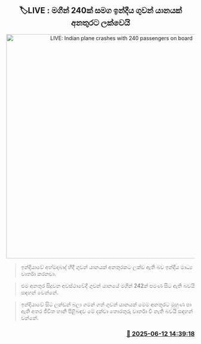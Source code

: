 <p align='center'><b><h2 align='center' title='LIVE: Indian plane crashes with 240 passengers on board'>🏷LIVE : මගීන් 240ක් සමග ඉන්දීය ගුවන් යානයක් අනතුරට ලක්වෙයි</h2></b></p>
<p align='center'><img src='https://helakuru.sgp1.cdn.digitaloceanspaces.com/esana/images/lib/inda-plane-gg.jpg' width='600' alt='LIVE: Indian plane crashes with 240 passengers on board'></p>

> ඉන්දියාවේ අහ්මදාබාද් හිදී ගුවන් යානයක් අනතුරකට ලක්ව ඇති බව ඉන්දීය මාධ්‍ය වාර්තා කරනවා.

> එම අනතුර සිදුවන අවස්ථාවේදී ගුවන් යානයේ මගීන් 242ක් පමණ සිට ඇති බවයි සඳහන් වෙන්නේ.

> ඉන්දියාවේ සිට ලන්ඩන් බලා ගමන් ගත් ගුවන් යානයක් මෙම අනතුරට මුහුණ පා ඇති අතර ජීවිත හානි පිළිබඳව මේ දක්වා තොරතුරු වාර්තා වී නැති බවයි සඳහන් වන්නේ.



<h3 align='right'><a href='https://www.helakuru.lk/esana/p/110944/'>📅 2025-06-12 14:39:18</a></h3>
